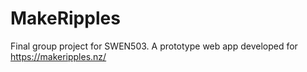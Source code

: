 # MakeRipples

Final group project for SWEN503. A prototype web app developed for https://makeripples.nz/
